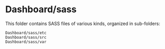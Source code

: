 # Dashboard/sass

This folder contains SASS files of various kinds, organized in sub-folders:

    Dashboard/sass/etc
    Dashboard/sass/src
    Dashboard/sass/var
